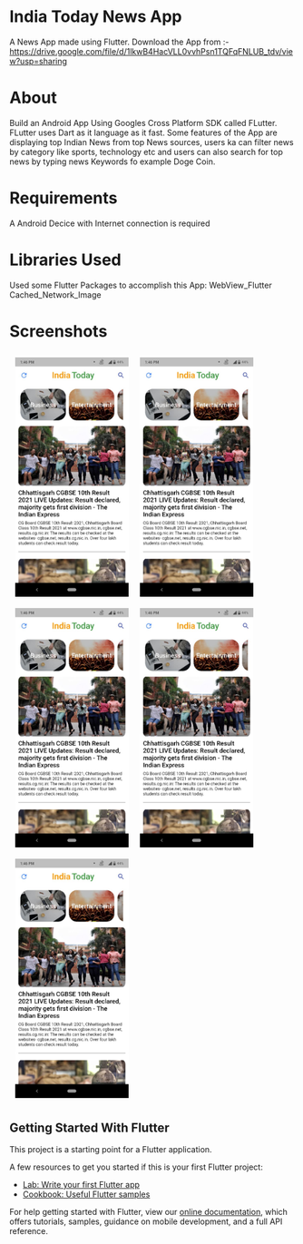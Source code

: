 # India Today News App

A News App made using Flutter. 
Download the App from :- https://drive.google.com/file/d/1lkwB4HacVLL0vvhPsn1TQFqFNLUB_tdv/view?usp=sharing

# About
 Build an Android App Using Googles Cross Platform SDK called FLutter. FLutter uses Dart as it language as it fast. Some features of the App are displaying top Indian News from top News sources, users ka can filter news by category like sports, technology etc and users can also search for top news by typing news Keywords fo example Doge Coin.

 # Requirements 
 A Android Decice with Internet connection is required
 
 # Libraries Used
 Used some Flutter Packages to accomplish this App:
 WebView_Flutter
 Cached_Network_Image

# Screenshots
<img src="screenshots/homePage.jpeg" alt="login image" align="left" width="200" hspace="10" vspace="10"  />
<img src="screenshots/homePage.jpeg" alt="signUp image" align="center" width="200" hspace="10" vspace="10"  />
<img src="screenshots/homePage.jpeg" alt="profile image" align="left" width="200"  hspace="10" vspace="10" />
<img src="screenshots/homePage.jpeg" alt="chat image" align="left" width="200" hspace="10" vspace="10"/>
<img src="screenshots/homePage.jpeg" alt="ChatActivity image" align="center" width="200" hspace="10" vspace="10" />


## Getting Started With Flutter 

This project is a starting point for a Flutter application.

A few resources to get you started if this is your first Flutter project:

- [Lab: Write your first Flutter app](https://flutter.dev/docs/get-started/codelab)
- [Cookbook: Useful Flutter samples](https://flutter.dev/docs/cookbook)

For help getting started with Flutter, view our
[online documentation](https://flutter.dev/docs), which offers tutorials,
samples, guidance on mobile development, and a full API reference.
